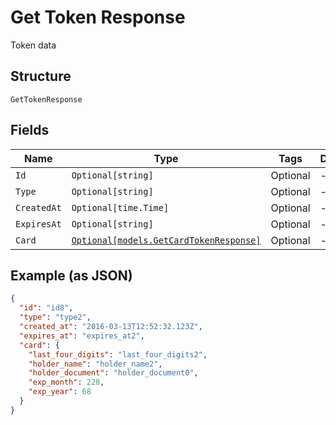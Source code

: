 
# Get Token Response

Token data

## Structure

`GetTokenResponse`

## Fields

| Name | Type | Tags | Description |
|  --- | --- | --- | --- |
| `Id` | `Optional[string]` | Optional | - |
| `Type` | `Optional[string]` | Optional | - |
| `CreatedAt` | `Optional[time.Time]` | Optional | - |
| `ExpiresAt` | `Optional[string]` | Optional | - |
| `Card` | [`Optional[models.GetCardTokenResponse]`](../../doc/models/get-card-token-response.md) | Optional | - |

## Example (as JSON)

```json
{
  "id": "id8",
  "type": "type2",
  "created_at": "2016-03-13T12:52:32.123Z",
  "expires_at": "expires_at2",
  "card": {
    "last_four_digits": "last_four_digits2",
    "holder_name": "holder_name2",
    "holder_document": "holder_document0",
    "exp_month": 228,
    "exp_year": 68
  }
}
```

